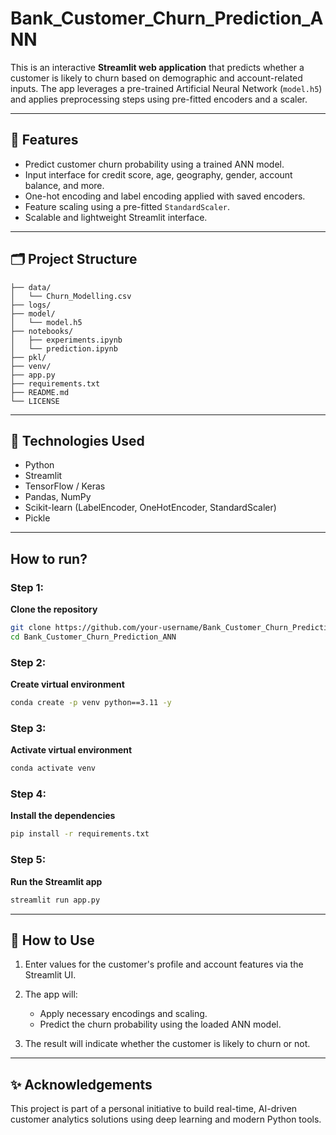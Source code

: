 # Bank_Customer_Churn_Prediction_ANN

This is an interactive **Streamlit web application** that predicts whether a customer is likely to churn based on demographic and account-related inputs. The app leverages a pre-trained Artificial Neural Network (`model.h5`) and applies preprocessing steps using pre-fitted encoders and a scaler.

---

## 🚀 Features

- Predict customer churn probability using a trained ANN model.
- Input interface for credit score, age, geography, gender, account balance, and more.
- One-hot encoding and label encoding applied with saved encoders.
- Feature scaling using a pre-fitted `StandardScaler`.
- Scalable and lightweight Streamlit interface.

---

## 🗂️ Project Structure

    ├── data/
    │   └── Churn_Modelling.csv
    ├── logs/
    ├── model/
    │   └── model.h5
    ├── notebooks/
    │   ├── experiments.ipynb
    │   └── prediction.ipynb
    ├── pkl/
    ├── venv/
    ├── app.py
    ├── requirements.txt
    ├── README.md
    └── LICENSE


---

## 🧪 Technologies Used

- Python
- Streamlit
- TensorFlow / Keras
- Pandas, NumPy
- Scikit-learn (LabelEncoder, OneHotEncoder, StandardScaler)
- Pickle

---

## How to run?

### Step 1:

**Clone the repository**
   ```bash
   git clone https://github.com/your-username/Bank_Customer_Churn_Prediction_ANN.git
   cd Bank_Customer_Churn_Prediction_ANN
   ```


### Step 2:

**Create virtual environment**

```bash
conda create -p venv python==3.11 -y
```

### Step 3:

**Activate virtual environment**

```bash
conda activate venv
```

### Step 4:

**Install the dependencies**

```bash
pip install -r requirements.txt
```

### Step 5:

**Run the Streamlit app**

```bash
streamlit run app.py
```
---

## 📌 How to Use
1. Enter values for the customer's profile and account features via the Streamlit UI.

2. The app will:
    - Apply necessary encodings and scaling.
    - Predict the churn probability using the loaded ANN model.

3. The result will indicate whether the customer is likely to churn or not.

---

## ✨ Acknowledgements
This project is part of a personal initiative to build real-time, AI-driven customer analytics solutions using deep learning and modern Python tools.
